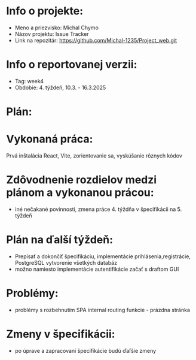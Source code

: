 # Info o projekte:
- Meno a priezvisko: Michal Chymo
- Názov projektu: Issue Tracker 
- Link na repozitár:  https://github.com/Michal-1235/Project_web.git

# Info o reportovanej verzii:  
<!-- Upraviť podľa aktuálneho týždňa, reporty začínajú 4. týždeň semestra. Upraviť aj názov reportu. -->
- Tag: week4                        
- Obdobie: 4. týždeň, 10.3. - 16.3.2025 

# Plán:
<!-- Skopírovať z predchádzajúceho reportu časť "Plán na ďalší týždeň" resp. pre prvý report z plánu zo špecifikácie -->

# Vykonaná práca:
<!-- Ku každému bodu je nutné priradiť číslo commitu, ktorý ho implementuje - samostatný commit pre každý bod! -->
Prvá inštalácia React, Vite, zorientovanie sa, vyskúšanie rôznych kódov


# Zdôvodnenie rozdielov medzi plánom a vykonanou prácou:
<!-- Zdôvodniť nedokončenie všetkých bodov z plánu (napr. choroba, iné nečakané povinnosti, ...), ale aj predbehnutie plánu -->
- iné nečakané povinnosti, zmena práce 4. týždňa v špecifikácii na 5. týždeň

# Plán na ďalší týždeň:
<!-- Skombinovať plán zo špecifikácie spolu s potenciálnym oneskorením / predbehnutím plánu v minulých týždňoch -->
- Prepísať a dokončiť špecifikáciu, implementácie prihlásenia,registrácie, PostgreSQL vytvorenie všetkých databáz 
- možno namiesto implementácie autentifikácie začať s draftom GUI

# Problémy:
<!-- Popísať akékoľvek problémy, s ktorými ste sa stretli. Ak neboli žiadne, explicitne to uveďte. -->
- problémy s rozbehnutím SPA internal routing funkcie - prázdna stránka

# Zmeny v špecifikácii:
<!-- Popísať akékoľvek zmeny v špecifikácii, spolu s ich odôvodnením (netreba uvádzať iba zmeny v časovom pláne, nakoľko tie popisujete v predchádzajúcich bodoch). Cvičiaci má právo posúdiť vhodnosť týchto zmien a zaslať k nim spätnú väzbu na zapracovanie. Ak neboli žiadne zmeny, explicitne to uveďte.-->

 - po úprave a zapracovaní špecifikácie budú ďaľšie zmeny


